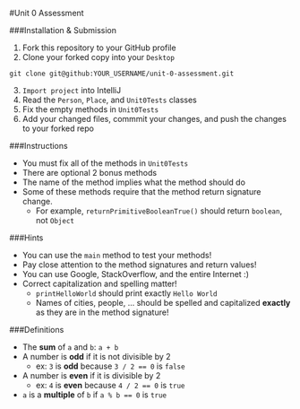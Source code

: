 #Unit 0 Assessment

###Installation & Submission

1. Fork this repository to your GitHub profile
2. Clone your forked copy into your `Desktop`

  ```
  git clone git@github:YOUR_USERNAME/unit-0-assessment.git
  ```
3. `Import project` into IntelliJ
4. Read the `Person`, `Place`, and `Unit0Tests` classes
4. Fix the empty methods in `Unit0Tests`
5. Add your changed files, commmit your changes, and push the changes to your forked repo

###Instructions

* You must fix all of the methods in `Unit0Tests`
* There are optional 2 bonus methods
* The name of the method implies what the method should do
* Some of these methods require that the method return signature change.
    * For example, `returnPrimitiveBooleanTrue()` should return `boolean`, not `Object`

###Hints

* You can use the `main` method to test your methods!
* Pay close attention to the method signatures and return values!
* You can use Google, StackOverflow, and the entire Internet :)
* Correct capitalization and spelling matter!
    * `printHelloWorld` should print exactly `Hello World`
    * Names of cities, people, ... should be spelled and capitalized **exactly** as they are in the method signature!


###Definitions

* The **sum** of `a` and `b`: `a + b`
* A number is **odd** if it is not divisible by 2
    * ex: `3` is **odd** because `3 / 2 == 0` is `false`
* A number is **even** if it is divisible by 2
    * ex: `4` is **even** because `4 / 2 == 0` is `true`
* `a` is a **multiple** of `b` if `a % b == 0` is `true`

